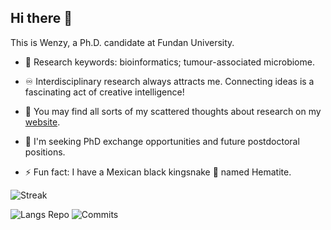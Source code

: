 ## Hi there 👋

<!--
**WenzyWong/WenzyWong** is a ✨ _special_ ✨ repository because its `README.md` (this file) appears on your GitHub profile.

Here are some ideas to get you started:

- 🔭 I’m currently working on ...
- 🌱 I’m currently learning ...
- 👯 I’m looking to collaborate on ...
- 🤔 I’m looking for help with ...
- 💬 Ask me about ...
- 📫 How to reach me: ...
- 😄 Pronouns: ...
- ⚡ Fun fact: ...
-->

This is Wenzy, a Ph.D. candidate at Fundan University. 

- 🧬 Research keywords: bioinformatics; tumour-associated microbiome.

- ♾️ Interdisciplinary research always attracts me. Connecting ideas is a fascinating act of creative intelligence! 

- 💭 You may find all sorts of my scattered thoughts about research on my [website](https://wenzywong.blog/). 

- 📇 I'm seeking PhD exchange opportunities and future postdoctoral positions.

- ⚡ Fun fact: I have a Mexican black kingsnake 🐍 named Hematite.

![Streak](https://streak-stats.demolab.com/?user=WenzyWong&theme=gotham&card_width=683&card_height=190&border=000000)

![Langs Repo](http://github-profile-summary-cards.vercel.app/api/cards/repos-per-language?username=WenzyWong&theme=gotham) ![Commits](http://github-profile-summary-cards.vercel.app/api/cards/productive-time?username=WenzyWong&theme=gotham&utcOffset=8)
